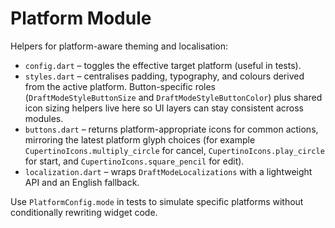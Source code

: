 # Platform Module

Helpers for platform-aware theming and localisation:

- `config.dart` – toggles the effective target platform (useful in tests).
- `styles.dart` – centralises padding, typography, and colours derived from the
  active platform. Button-specific roles (`DraftModeStyleButtonSize` and
  `DraftModeStyleButtonColor`) plus shared icon sizing helpers live here so UI
  layers can stay consistent across modules.
- `buttons.dart` – returns platform-appropriate icons for common actions,
  mirroring the latest platform glyph choices (for example
  `CupertinoIcons.multiply_circle` for cancel, `CupertinoIcons.play_circle` for
  start, and `CupertinoIcons.square_pencil` for edit).
- `localization.dart` – wraps `DraftModeLocalizations` with a lightweight API
  and an English fallback.

Use `PlatformConfig.mode` in tests to simulate specific platforms without
conditionally rewriting widget code.
